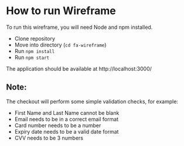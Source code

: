 # How to run Wireframe

To run this wireframe, you will need Node and npm installed.

- Clone repository
- Move into directory (```cd fa-wireframe```)
- Run ```npm install```
- Run ```npm start```

The application should be available at http://localhost:3000/


## Note:

The checkout will perform some simple validation checks, for example:
- First Name and Last Name cannot be blank
- Email needs to be in a correct email format
- Card number needs to be a number
- Expiry date needs to be a valid date format
- CVV needs to be 3 numbers